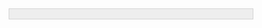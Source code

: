 <div style="background: #eee; font-family: Courier New, Courier; font-size: 0.95em; margin: 10px; padding: 10px; border: 1px solid #ccc; overflow-x: auto; white-space: nowrap;">

